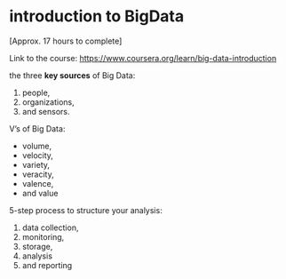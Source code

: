 # introduction to BigData

[Approx. 17 hours to complete]

Link to the course: https://www.coursera.org/learn/big-data-introduction

the three **key sources** of Big Data: 
1. people, 
2. organizations, 
3. and sensors.

V’s of Big Data: 
- volume, 
- velocity, 
- variety, 
- veracity, 
- valence, 
- and value

5-step process to structure your analysis:
1. data collection, 
2. monitoring, 
3. storage, 
4. analysis 
5. and reporting